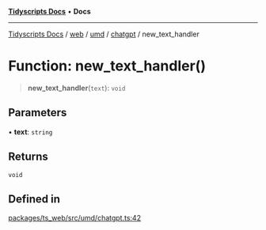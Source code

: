 [**Tidyscripts Docs**](../../../../../../../README.md) • **Docs**

***

[Tidyscripts Docs](../../../../../../../globals.md) / [web](../../../../../README.md) / [umd](../../../README.md) / [chatgpt](../README.md) / new\_text\_handler

# Function: new\_text\_handler()

> **new\_text\_handler**(`text`): `void`

## Parameters

• **text**: `string`

## Returns

`void`

## Defined in

[packages/ts\_web/src/umd/chatgpt.ts:42](https://github.com/sheunaluko/tidyscripts/blob/master/packages/ts_web/src/umd/chatgpt.ts#L42)
